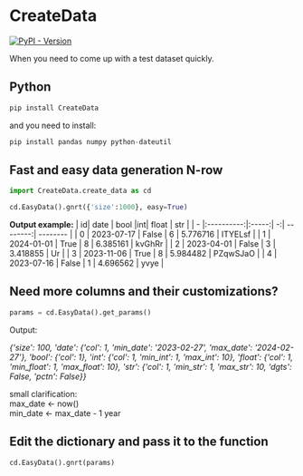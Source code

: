
# CreateData
[![PyPI - Version](https://img.shields.io/pypi/v/CreateData?style=flat-square&logo=PyPI&logoColor=white)](https://pypi.org/project/CreateData/)

When you need to come up with a test dataset quickly.
## Python
```python
pip install CreateData
```
and you need to install:
```python
pip install pandas numpy python-dateutil
```
## Fast and easy data generation N-row
```python
import CreateData.create_data as cd

cd.EasyData().gnrt({'size':1000}, easy=True)
```  
  
**Output example:**
| id|    date    |  bool |int|   float  |   str    |
| - |:----------:|:-----:| -:| --------:| -------- |
| 0 | 2023-07-17 | False | 6 | 5.776716 | ITYELsf  |
| 1 | 2024-01-01 | True  | 8 | 6.385161 | kvGhRr   |
| 2 | 2023-04-01 | False | 3 | 3.418855 | Ur       |
| 3 | 2023-11-06 | True  | 8 | 5.984482 | PZqwSJaO |
| 4 | 2023-07-16 | False | 1 | 4.696562 | yvye     |


## Need more columns and their customizations?
```python
params = cd.EasyData().get_params()
```
Output:  

*{'size': 100,
 'date': {'col': 1, 'min_date': '2023-02-27', 'max_date': '2024-02-27'},
 'bool': {'col': 1},
 'int': {'col': 1, 'min_int': 1, 'max_int': 10},
 'float': {'col': 1, 'min_float': 1, 'max_float': 10},
 'str': {'col': 1, 'min_str': 1, 'max_str': 10, 'dgts': False, 'pctn': False}}*

small clarification:  
max_date <- now()  
min_date <- max_date - 1 year  

## Edit the dictionary and pass it to the function
```python
cd.EasyData().gnrt(params)
```